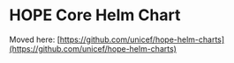 # HOPE Core Helm Chart

Moved here: [https://github.com/unicef/hope-helm-charts](https://github.com/unicef/hope-helm-charts)